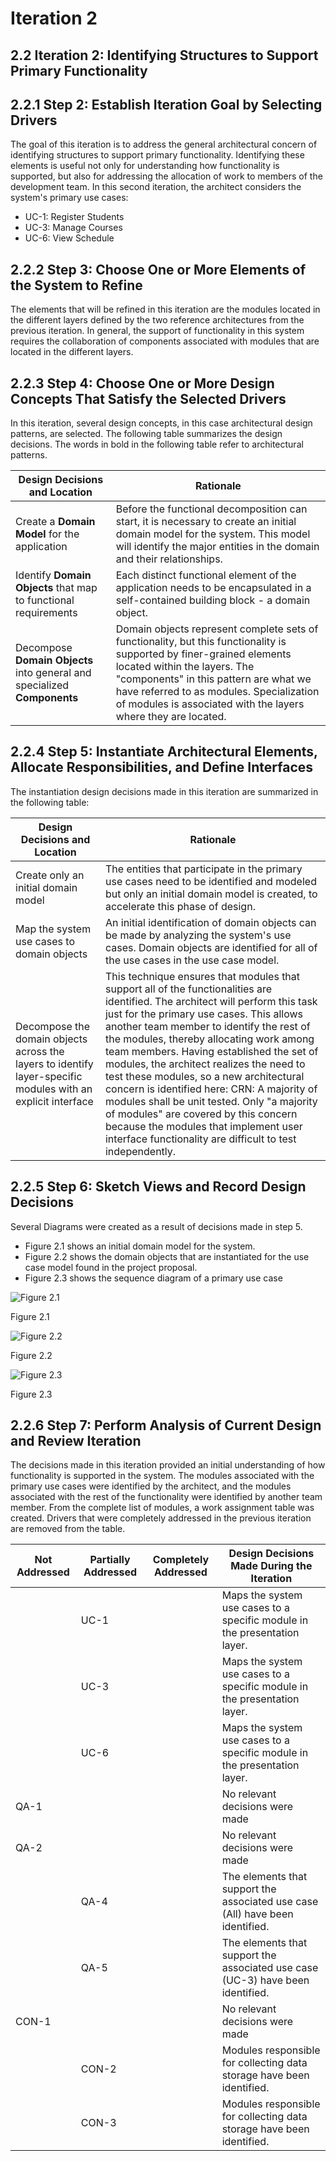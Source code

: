 # Iteration 2

## 2.2 Iteration 2: Identifying Structures to Support Primary Functionality

## 2.2.1 Step 2: Establish Iteration Goal by Selecting Drivers

The goal of this iteration is to address the general architectural concern of identifying structures to support primary functionality. Identifying these elements is useful not only for understanding how functionality is supported, but also for addressing the allocation of work to members of the development team. In this second iteration, the architect considers the system's primary use cases:

- UC-1: Register Students
- UC-3: Manage Courses
- UC-6: View Schedule


## 2.2.2 Step 3: Choose One or More Elements of the System to Refine

The elements that will be refined in this iteration are the modules located in the different layers defined by the two reference architectures from the previous iteration. In general, the support of functionality in this system requires the collaboration of components associated with modules that are located in the different layers. 

## 2.2.3  Step 4: Choose One or More Design Concepts That Satisfy the Selected Drivers

In this iteration, several design concepts, in this case architectural design patterns, are selected.  The following table summarizes the design decisions. The words in bold in the following table  refer to architectural patterns.


| Design Decisions and Location | Rationale |
| -- | ---------- |
| Create a **Domain Model** for the application | Before the functional decomposition can start, it is necessary to create an initial domain model for the system. This model will identify the major entities in the domain and their relationships. |
| Identify **Domain Objects** that map to functional requirements | Each distinct functional element of the application needs to be encapsulated in a self-contained building block - a domain object. |
| Decompose **Domain Objects** into general and specialized **Components** | Domain objects represent complete sets of functionality, but this functionality is supported by finer-grained elements located within the layers. The "components" in this pattern are what we have referred to as modules. Specialization of modules is associated with the layers where they are located. |


## 2.2.4 Step 5: Instantiate Architectural Elements, Allocate Responsibilities, and Define Interfaces

The instantiation design decisions made in this iteration are summarized in the following table:

| Design Decisions and Location | Rationale |
| -- | ---------- |
| Create only an initial domain model | The entities that participate in the primary use cases need to be identified and modeled but only an initial domain model is created, to accelerate this phase of design. |
| Map the system use cases to domain objects | An initial identification of domain objects can  be made by analyzing the system's use cases. Domain objects are identified for all of the use cases in the use case model. |
| Decompose the domain objects across the layers to identify layer-specific modules with an explicit interface | This technique ensures that modules that support all of the functionalities are identified. The architect will perform this task just for the primary use cases. This allows another team  member to identify the rest of the modules, thereby allocating work among team members. Having established the set of modules, the architect realizes the need to test these modules, so a new architectural concern is identified here: CRN: A majority of modules shall be unit tested. Only "a majority of modules" are covered by this concern because the modules that implement user interface functionality are difficult to test independently.


## 2.2.5 Step 6: Sketch Views and Record Design Decisions

Several Diagrams were created as a result of decisions made in step 5.
- Figure 2.1 shows an initial domain model for the system.
- Figure 2.2 shows the domain objects that are instantiated for the use case model found in the project proposal.
- Figure 2.3 shows the sequence diagram of a primary use case

![Figure 2.1](images/iteration_2/step6a.png)

Figure 2.1

![Figure 2.2](images/iteration_2/step6b.png)

Figure 2.2

![Figure 2.3](images/iteration_2/step6c.png)

Figure 2.3


## 2.2.6 Step 7: Perform Analysis of Current Design and Review Iteration

The decisions made in this iteration provided an initial understanding of how functionality is supported in the system. The modules associated with the primary use cases were identified by the architect, and the modules associated with the rest of the functionality were identified by  another team member. From the complete list of modules, a work assignment table was created.
Drivers that were completely addressed in the previous iteration are removed from the table.

| Not Addressed | Partially Addressed | Completely Addressed | Design Decisions Made During the Iteration | 
| ------------- | ------------------- | -------------------- | ------------------------------------------ |
| | UC-1 | | Maps the system use cases to a specific module in the presentation layer. | 
| | UC-3 | | Maps the system use cases to a specific module in the presentation layer. | 
| | UC-6 | | Maps the system use cases to a specific module in the presentation layer. | 
| QA-1 | | | No relevant decisions were made | 
| QA-2 | | | No relevant decisions were made | 
| | QA-4 | | The elements that support the associated use case (All) have been identified. |
| | QA-5 | | The elements that support the associated use case (UC-3) have been identified. |
| CON-1 | | | No relevant decisions were made| 
| | CON-2 | | Modules responsible for collecting data storage have been identified. | 
| | CON-3 | | Modules responsible for collecting data storage have been identified. | 
